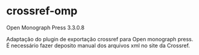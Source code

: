 # crossref-omp
Open Monograph Press 3.3.0.8<br>

Adaptação do plugin de exportação crossref para Open monograph press. <br>
É necessário fazer deposito manual dos arquivos xml no site da Crossref.
